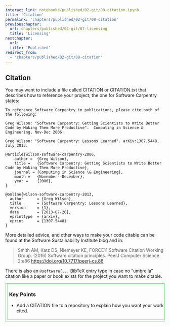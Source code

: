```yaml
---
interact_link: notebooks/published/02-git/08-citation.ipynb
title: 'Citation'
permalink: 'chapters/published/02-git/08-citation'
previouschapter:
  url: chapters/published/02-git/07-licensing
  title: 'Licensing'
nextchapter:
  url: 
  title: 'Published'
redirect_from:
  - 'chapters/published/02-git/08-citation'
---
```


## Citation

You may want to include a file called CITATION or CITATION.txt that describes how to reference your project; the one for Software Carpentry states:

```
To reference Software Carpentry in publications, please cite both of the following:

Greg Wilson: "Software Carpentry: Getting Scientists to Write Better
Code by Making Them More Productive".  Computing in Science &
Engineering, Nov-Dec 2006.

Greg Wilson: "Software Carpentry: Lessons Learned". arXiv:1307.5448,
July 2013.

@article{wilson-software-carpentry-2006,
    author =  {Greg Wilson},
    title =   {Software Carpentry: Getting Scientists to Write Better Code by Making Them More Productive},
    journal = {Computing in Science \& Engineering},
    month =   {November--December},
    year =    {2006},
}

@online{wilson-software-carpentry-2013,
  author      = {Greg Wilson},
  title       = {Software Carpentry: Lessons Learned},
  version     = {1},
  date        = {2013-07-20},
  eprinttype  = {arxiv},
  eprint      = {1307.5448}
}
```

More detailed advice, and other ways to make your code citable can be found at the Software Sustainability Institute blog and in:

> Smith AM, Katz DS, Niemeyer KE, FORCE11 Software Citation Working Group. (2016) Software citation principles. PeerJ Computer Science 2:e86 https://doi.org/10.7717/peerj-cs.86

There is also an `@software{...` BibTeX entry type in case no “umbrella” citation like a paper or book exists for the project you want to make citable.

<div style='padding-left: 5px; padding-top: 0; padding-bottom: 0; padding-right: 0; border: 1px solid; border-color: #7ae78e; padding-bottom: 5px;'><div style='padding-left: 5px; padding-top: 0; padding-bottom: 0; padding-right: 0; border: 1px solid; border-color: #7ae78e; padding-bottom: 5px;'><h3>Key Points</h3>
<ul>
<li>Add a CITATION file to a repository to explain how you want your work cited.</li>
</ul></div></div>
